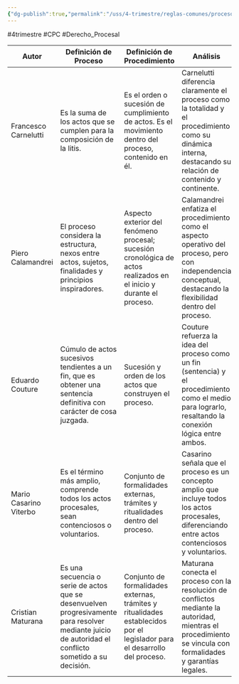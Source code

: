 ```yaml
---
{"dg-publish":true,"permalink":"/uss/4-trimestre/reglas-comunes/proceso-y-procedimiento/resumen-apunte-el-proceso-y-el-procedimiento/"}
---
```


#4trimestre #CPC #Derecho_Procesal 

| Autor                   | Definición de Proceso                                                                                   | Definición de Procedimiento                                                                             | Análisis                                                                                              |
|-------------------------|---------------------------------------------------------------------------------------------------------|---------------------------------------------------------------------------------------------------------|-------------------------------------------------------------------------------------------------------|
| Francesco Carnelutti    | Es la suma de los actos que se cumplen para la composición de la litis.                                | Es el orden o sucesión de cumplimiento de actos. Es el movimiento dentro del proceso, contenido en él. | Carnelutti diferencia claramente el proceso como la totalidad y el procedimiento como su dinámica interna, destacando su relación de contenido y continente. |
| Piero Calamandrei       | El proceso considera la estructura, nexos entre actos, sujetos, finalidades y principios inspiradores. | Aspecto exterior del fenómeno procesal; sucesión cronológica de actos realizados en el inicio y durante el proceso. | Calamandrei enfatiza el procedimiento como el aspecto operativo del proceso, pero con independencia conceptual, destacando la flexibilidad dentro del proceso. |
| Eduardo Couture         | Cúmulo de actos sucesivos tendientes a un fin, que es obtener una sentencia definitiva con carácter de cosa juzgada. | Sucesión y orden de los actos que construyen el proceso.                                               | Couture refuerza la idea del proceso como un fin (sentencia) y el procedimiento como el medio para lograrlo, resaltando la conexión lógica entre ambos. |
| Mario Casarino Viterbo  | Es el término más amplio, comprende todos los actos procesales, sean contenciosos o voluntarios.       | Conjunto de formalidades externas, trámites y ritualidades dentro del proceso.                        | Casarino señala que el proceso es un concepto amplio que incluye todos los actos procesales, diferenciando entre actos contenciosos y voluntarios. |
| Cristian Maturana       | Es una secuencia o serie de actos que se desenvuelven progresivamente para resolver mediante juicio de autoridad el conflicto sometido a su decisión. | Conjunto de formalidades externas, trámites y ritualidades establecidos por el legislador para el desarrollo del proceso. | Maturana conecta el proceso con la resolución de conflictos mediante la autoridad, mientras el procedimiento se vincula con formalidades y garantías legales. |
